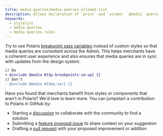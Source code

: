 ```yaml
---
title: media-queries/media-queries-allowed-list
description: Allows declaration of `print` and `screen` `@media` queries, allows `@media` queries for `forced-colors` and `ms-high-contrast` features, allows `@media` queries using Polaris breakpoints
keywords:
  - stylelint
  - media queries
  - media queries rules
---
```


Try to use Polaris [breakpoint sass variables](/tokens/breakpoints#sass-variables) instead of custom styles so that media queries are consistent across the Admin. This helps merchants have a coherent user experience and also ensures that media queries are in sync with updates from the design system.

```diff
// Do
+ @include @media #{$p-breakpoints-sm-up} {}
// Don't
- @include @media #{$my-var} {}
```

Have you found that merchants benefit from styles or components that aren't in Polaris? We'd love to learn more. You can jumpstart a contribution to Polaris in GitHub by:

- Starting a [discussion](https://github.com/Shopify/polaris/discussions/6750) to collaborate with the community to find a solution
- Submitting a [feature proposal issue](https://github.com/Shopify/polaris/issues/new?assignees=&labels=Feature+request&template=FEATURE_REQUEST.md) to share context on your suggestion
- Drafting a [pull request](https://github.com/Shopify/polaris/pulls) with your proposed improvement or addition
